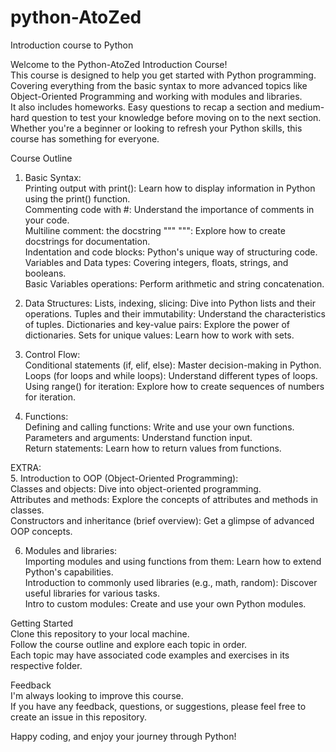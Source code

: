 # python-AtoZed
Introduction course to Python

Welcome to the Python-AtoZed Introduction Course!  
This course is designed to help you get started with Python programming.  
Covering everything from the basic syntax to more advanced topics like Object-Oriented Programming and working with modules and libraries.  
It also includes homeworks. Easy questions to recap a section and medium-hard question to test your knowledge before moving on to the next section.  
Whether you're a beginner or looking to refresh your Python skills, this course has something for everyone.  

Course Outline  
1. Basic Syntax:  
Printing output with print(): Learn how to display information in Python using the print() function.  
Commenting code with #: Understand the importance of comments in your code.  
Multiline comment: the docstring """ """: Explore how to create docstrings for documentation.  
Indentation and code blocks: Python's unique way of structuring code.  
Variables and Data types: Covering integers, floats, strings, and booleans.  
Basic Variables operations: Perform arithmetic and string concatenation.  

2. Data Structures:
Lists, indexing, slicing: Dive into Python lists and their operations.
Tuples and their immutability: Understand the characteristics of tuples.
Dictionaries and key-value pairs: Explore the power of dictionaries.
Sets for unique values: Learn how to work with sets.

3. Control Flow:  
Conditional statements (if, elif, else): Master decision-making in Python.  
Loops (for loops and while loops): Understand different types of loops.  
Using range() for iteration: Explore how to create sequences of numbers for iteration.  

4. Functions:  
Defining and calling functions: Write and use your own functions.  
Parameters and arguments: Understand function input.  
Return statements: Learn how to return values from functions.  


EXTRA:  
5. Introduction to OOP (Object-Oriented Programming):  
Classes and objects: Dive into object-oriented programming.  
Attributes and methods: Explore the concepts of attributes and methods in classes.  
Constructors and inheritance (brief overview): Get a glimpse of advanced OOP concepts.  

6. Modules and libraries:  
Importing modules and using functions from them: Learn how to extend Python's capabilities.  
Introduction to commonly used libraries (e.g., math, random): Discover useful libraries for various tasks.  
Intro to custom modules: Create and use your own Python modules.  


Getting Started  
Clone this repository to your local machine.  
Follow the course outline and explore each topic in order.  
Each topic may have associated code examples and exercises in its respective folder.  

Feedback  
I'm always looking to improve this course.  
If you have any feedback, questions, or suggestions, please feel free to create an issue in this repository.  

Happy coding, and enjoy your journey through Python!
